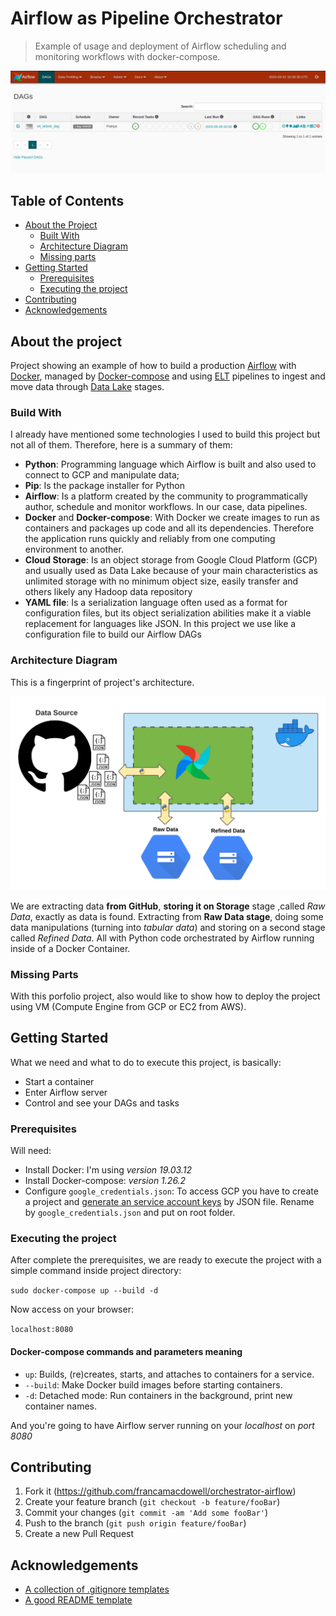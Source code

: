 # Airflow as Pipeline Orchestrator 
> Example of usage and deployment of Airflow scheduling and monitoring workflows with docker-compose.

![Airflow Webserver](/images/airflow-webserver.png)

## Table of Contents

* [About the Project](#about-the-project)
  * [Built With](#built-with)
  * [Architecture Diagram](#architecture)
  * [Missing parts](#missing-parts)
* [Getting Started](#getting-started)
  * [Prerequisites](#prerequisites)
  * [Executing the project](#installation)
* [Contributing](#contributing)
* [Acknowledgements](#acknowledgements)

## About the project

Project showing an example of how to build a production [Airflow](https://airflow.apache.org/) with [Docker](https://www.docker.com/), managed by [Docker-compose](https://docs.docker.com/compose/) and using [ELT](https://en.wikipedia.org/wiki/Extract,_load,_transform) pipelines to ingest and move data through [Data Lake](https://aws.amazon.com/big-data/datalakes-and-analytics/what-is-a-data-lake/) stages.

### Build With
I already have mentioned some technologies I used to build this project but not all of them. Therefore, here is a summary of them:

* **Python**: Programming language which Airflow is built and also used to connect to GCP and manipulate data;
* **Pip**: Is the package installer for Python
* **Airflow**: Is a platform created by the community to programmatically author, schedule and monitor workflows. In our case, data pipelines.
* **Docker** and **Docker-compose**: With Docker we create images to run as containers and packages up code and all its dependencies. Therefore the application runs quickly and reliably from one computing environment to another.
* **Cloud Storage**: Is an object storage from Google Cloud Platform (GCP) and usually used as Data Lake because of your main characteristics as unlimited storage with no minimum object size, easily transfer and others likely any Hadoop data repository
* **YAML file**: Is a serialization language often used as a format for configuration files, but its object serialization abilities make it a viable replacement for languages like JSON. In this project we use like a configuration file to build our Airflow DAGs

### Architecture Diagram
This is a fingerprint of project's architecture.

![Project Architecture](/images/project-architecture.png)

We are extracting data **from GitHub**, **storing it on Storage** stage ,called _Raw Data_, exactly as data is found. Extracting from **Raw Data stage**, doing some data manipulations (turning into _tabular data_) and storing on a second stage called _Refined Data_. All with Python code orchestrated by Airflow running inside of a Docker Container. 

### Missing Parts

With this porfolio project, also would like to show how to deploy the project using VM (Compute Engine from GCP or EC2 from AWS).

## Getting Started

What we need and what to do to execute this project, is basically:
* Start a container
* Enter Airflow server
* Control and see your DAGs and tasks

### Prerequisites

Will need:

* Install Docker: I'm using _version 19.03.12_
* Install Docker-compose: _version 1.26.2_
* Configure `google_credentials.json`: To access GCP you have to create a project and [generate an service account keys](https://cloud.google.com/iam/docs/creating-managing-service-account-keys) by JSON file. Rename by `google_credentials.json` and put on root folder.

### Executing the project
After complete the prerequisites, we are ready to execute the project with a simple command inside project directory:

`sudo docker-compose up --build -d`

Now access on your browser:

`localhost:8080`

#### Docker-compose commands and parameters meaning

* `up`: Builds, (re)creates, starts, and attaches to containers for a service.
* `--build`: Make Docker build images before starting containers.
* `-d`: Detached mode: Run containers in the background, print new container names.

And you're going to have Airflow server running on your *localhost* on *port 8080*

## Contributing

1. Fork it (<https://github.com/francamacdowell/orchestrator-airflow>)
2. Create your feature branch (`git checkout -b feature/fooBar`)
3. Commit your changes (`git commit -am 'Add some fooBar'`)
4. Push to the branch (`git push origin feature/fooBar`)
5. Create a new Pull Request

## Acknowledgements
* [A collection of .gitignore templates](https://github.com/github/gitignore)
* [A good README template](https://github.com/dbader/readme-template)

<!-- Markdown link & img dfn's -->
[npm-image]: https://img.shields.io/npm/v/datadog-metrics.svg?style=flat-square
[npm-url]: https://npmjs.org/package/datadog-metrics
[npm-downloads]: https://img.shields.io/npm/dm/datadog-metrics.svg?style=flat-square
[travis-image]: https://img.shields.io/travis/dbader/node-datadog-metrics/master.svg?style=flat-square
[travis-url]: https://travis-ci.org/dbader/node-datadog-metrics
[wiki]: https://github.com/yourname/yourproject/wiki
